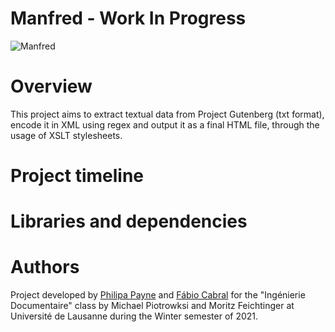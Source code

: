 # Manfred - Work In Progress

![Manfred](https://external-content.duckduckgo.com/iu/?u=https%3A%2F%2Fi.pinimg.com%2Foriginals%2F31%2F8f%2F7d%2F318f7d5cb95cf92e38fb7115d5ad5557.jpg&f=1&nofb=1)

# Overview
This project aims to extract textual data from Project Gutenberg (txt format), encode it in XML using regex and output it as a final HTML file, through the usage of XSLT stylesheets.

# Project timeline


# Libraries and dependencies


# Authors

Project developed by [Philipa Payne](https://github.com/P-C-R-P) and [Fábio Cabral](https://github.com/ftorresc/) for the "Ingénierie Documentaire" class by Michael Piotrowksi and Moritz Feichtinger at Université de Lausanne during the Winter semester of 2021.
